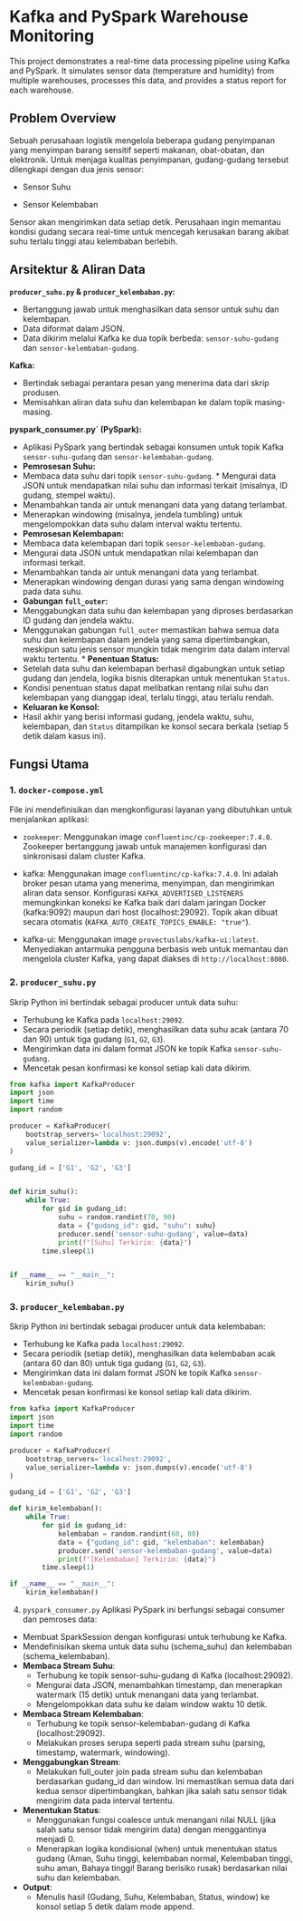 # Kafka and PySpark Warehouse Monitoring

This project demonstrates a real-time data processing pipeline using Kafka and PySpark. It simulates sensor data (temperature and humidity) from multiple warehouses, processes this data, and provides a status report for each warehouse.

## Problem Overview
Sebuah perusahaan logistik mengelola beberapa gudang penyimpanan yang menyimpan barang sensitif seperti makanan, obat-obatan, dan elektronik. Untuk menjaga kualitas penyimpanan, gudang-gudang tersebut dilengkapi dengan dua jenis sensor:

- Sensor Suhu

- Sensor Kelembaban

Sensor akan mengirimkan data setiap detik. Perusahaan ingin memantau kondisi gudang secara real-time untuk mencegah kerusakan barang akibat suhu terlalu tinggi atau kelembaban berlebih.

## Arsitektur & Aliran Data

**`producer_suhu.py` & `producer_kelembaban.py`:**

* Bertanggung jawab untuk menghasilkan data sensor untuk suhu dan kelembapan.
* Data diformat dalam JSON.
* Data dikirim melalui Kafka ke dua topik berbeda: `sensor-suhu-gudang` dan `sensor-kelembaban-gudang`.

**Kafka:**

* Bertindak sebagai perantara pesan yang menerima data dari skrip produsen.
* Memisahkan aliran data suhu dan kelembapan ke dalam topik masing-masing.

**pyspark_consumer.py` (PySpark):**

* Aplikasi PySpark yang bertindak sebagai konsumen untuk topik Kafka `sensor-suhu-gudang` dan `sensor-kelembaban-gudang`.
* **Pemrosesan Suhu:**
* Membaca data suhu dari topik `sensor-suhu-gudang`. * Mengurai data JSON untuk mendapatkan nilai suhu dan informasi terkait (misalnya, ID gudang, stempel waktu).
* Menambahkan tanda air untuk menangani data yang datang terlambat.
* Menerapkan windowing (misalnya, jendela tumbling) untuk mengelompokkan data suhu dalam interval waktu tertentu.
* **Pemrosesan Kelembapan:**
* Membaca data kelembapan dari topik `sensor-kelembaban-gudang`.
* Mengurai data JSON untuk mendapatkan nilai kelembapan dan informasi terkait.
* Menambahkan tanda air untuk menangani data yang terlambat.
* Menerapkan windowing dengan durasi yang sama dengan windowing pada data suhu.
* **Gabungan `full_outer`:**
* Menggabungkan data suhu dan kelembapan yang diproses berdasarkan ID gudang dan jendela waktu.
* Menggunakan gabungan `full_outer` memastikan bahwa semua data suhu dan kelembapan dalam jendela yang sama dipertimbangkan, meskipun satu jenis sensor mungkin tidak mengirim data dalam interval waktu tertentu. * **Penentuan Status:**
* Setelah data suhu dan kelembapan berhasil digabungkan untuk setiap gudang dan jendela, logika bisnis diterapkan untuk menentukan `Status`.
* Kondisi penentuan status dapat melibatkan rentang nilai suhu dan kelembapan yang dianggap ideal, terlalu tinggi, atau terlalu rendah.
* **Keluaran ke Konsol:**
* Hasil akhir yang berisi informasi gudang, jendela waktu, suhu, kelembapan, dan `Status` ditampilkan ke konsol secara berkala (setiap 5 detik dalam kasus ini).

## Fungsi Utama
### 1. `docker-compose.yml`
File ini mendefinisikan dan mengkonfigurasi layanan yang dibutuhkan untuk menjalankan aplikasi:

- `zookeeper`: Menggunakan image `confluentinc/cp-zookeeper:7.4.0`. Zookeeper bertanggung jawab untuk manajemen konfigurasi dan sinkronisasi dalam cluster Kafka.

- kafka: Menggunakan image `confluentinc/cp-kafka:7.4.0`. Ini adalah broker pesan utama yang menerima, menyimpan, dan mengirimkan aliran data sensor. Konfigurasi `KAFKA_ADVERTISED_LISTENERS` memungkinkan koneksi ke Kafka baik dari dalam jaringan Docker (kafka:9092) maupun dari host (localhost:29092). Topik akan dibuat secara otomatis (`KAFKA_AUTO_CREATE_TOPICS_ENABLE: "true"`).

- kafka-ui: Menggunakan image `provectuslabs/kafka-ui:latest`. Menyediakan antarmuka pengguna berbasis web untuk memantau dan mengelola cluster Kafka, yang dapat diakses di `http://localhost:8080`.

### 2. `producer_suhu.py`
Skrip Python ini bertindak sebagai producer untuk data suhu:

- Terhubung ke Kafka pada `localhost:29092`.
- Secara periodik (setiap detik), menghasilkan data suhu acak (antara 70 dan 90) untuk tiga gudang (`G1`, `G2`, `G3`).
- Mengirimkan data ini dalam format JSON ke topik Kafka `sensor-suhu-gudang`.
- Mencetak pesan konfirmasi ke konsol setiap kali data dikirim.
```python
from kafka import KafkaProducer
import json
import time
import random

producer = KafkaProducer(
    bootstrap_servers='localhost:29092',
    value_serializer=lambda v: json.dumps(v).encode('utf-8')
)

gudang_id = ['G1', 'G2', 'G3']


def kirim_suhu():
    while True:
        for gid in gudang_id:
            suhu = random.randint(70, 90)
            data = {"gudang_id": gid, "suhu": suhu}
            producer.send('sensor-suhu-gudang', value=data)
            print(f"[Suhu] Terkirim: {data}")
        time.sleep(1)


if __name__ == "__main__":
    kirim_suhu()

```

### 3. `producer_kelembaban.py`
Skrip Python ini bertindak sebagai producer untuk data kelembaban:

- Terhubung ke Kafka pada `localhost:29092`.
- Secara periodik (setiap detik), menghasilkan data kelembaban acak (antara 60 dan 80) untuk tiga gudang (`G1`, `G2`, `G3`).
- Mengirimkan data ini dalam format JSON ke topik Kafka `sensor-kelembaban-gudang`.
- Mencetak pesan konfirmasi ke konsol setiap kali data dikirim.
```python
from kafka import KafkaProducer
import json
import time
import random

producer = KafkaProducer(
    bootstrap_servers='localhost:29092',
    value_serializer=lambda v: json.dumps(v).encode('utf-8')
)

gudang_id = ['G1', 'G2', 'G3']

def kirim_kelembaban():
    while True:
        for gid in gudang_id:
            kelembaban = random.randint(60, 80)
            data = {"gudang_id": gid, "kelembaban": kelembaban}
            producer.send('sensor-kelembaban-gudang', value=data)
            print(f"[Kelembaban] Terkirim: {data}")
        time.sleep(1)

if __name__ == "__main__":
    kirim_kelembaban()
```
4. `pyspark_consumer.py`
Aplikasi PySpark ini berfungsi sebagai consumer dan pemroses data:

- Membuat SparkSession dengan konfigurasi untuk terhubung ke Kafka.
- Mendefinisikan skema untuk data suhu (schema_suhu) dan kelembaban (schema_kelembaban).
- **Membaca Stream Suhu**:
    - Terhubung ke topik sensor-suhu-gudang di Kafka (localhost:29092).
    - Mengurai data JSON, menambahkan timestamp, dan menerapkan watermark (15 detik) untuk menangani data yang  terlambat.
    - Mengelompokkan data suhu ke dalam window waktu 10 detik.
- **Membaca Stream Kelembaban**:
    - Terhubung ke topik sensor-kelembaban-gudang di Kafka (localhost:29092).
    - Melakukan proses serupa seperti pada stream suhu (parsing, timestamp, watermark, windowing).
- **Menggabungkan Stream**:
    - Melakukan full_outer join pada stream suhu dan kelembaban berdasarkan gudang_id dan window. Ini memastikan semua data dari kedua sensor dipertimbangkan, bahkan jika salah satu sensor tidak mengirim data pada interval tertentu.
- **Menentukan Status**:
    - Menggunakan fungsi coalesce untuk menangani nilai NULL (jika salah satu sensor tidak mengirim data) dengan menggantinya menjadi 0.
    - Menerapkan logika kondisional (when) untuk menentukan status gudang (Aman, Suhu tinggi, kelembaban normal, Kelembaban tinggi, suhu aman, Bahaya tinggi! Barang berisiko rusak) berdasarkan nilai suhu dan kelembaban.
- **Output**:
    - Menulis hasil (Gudang, Suhu, Kelembaban, Status, window) ke konsol setiap 5 detik dalam mode append.